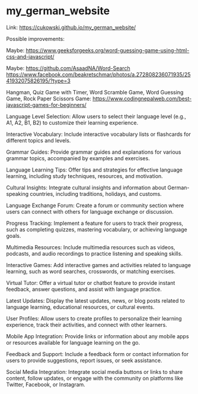 # my_german_website

Link: https://cukowski.github.io/my_german_website/
 
Possible improvements:

Maybe: 
https://www.geeksforgeeks.org/word-guessing-game-using-html-css-and-javascript/

Maybe: 
https://github.com/AsaadNA/Word-Search
https://www.facebook.com/beakretschmar/photos/a.272808236071935/2541932075826195/?type=3

Hangman, Quiz Game with Timer, Word Scramble Game, Word Guessing Game, Rock Paper Scissors Game:
https://www.codingnepalweb.com/best-javascript-games-for-beginners/

Language Level Selection: Allow users to select their language level (e.g., A1, A2, B1, B2) to customize their learning experience.

Interactive Vocabulary: Include interactive vocabulary lists or flashcards for different topics and levels.

Grammar Guides: Provide grammar guides and explanations for various grammar topics, accompanied by examples and exercises.

Language Learning Tips: Offer tips and strategies for effective language learning, including study techniques, resources, and motivation.

Cultural Insights: Integrate cultural insights and information about German-speaking countries, including traditions, holidays, and customs.

Language Exchange Forum: Create a forum or community section where users can connect with others for language exchange or discussion.

Progress Tracking: Implement a feature for users to track their progress, such as completing quizzes, mastering vocabulary, or achieving language goals.

Multimedia Resources: Include multimedia resources such as videos, podcasts, and audio recordings to practice listening and speaking skills.

Interactive Games: Add interactive games and activities related to language learning, such as word searches, crosswords, or matching exercises.

Virtual Tutor: Offer a virtual tutor or chatbot feature to provide instant feedback, answer questions, and assist with language practice.

Latest Updates: Display the latest updates, news, or blog posts related to language learning, educational resources, or cultural events.

User Profiles: Allow users to create profiles to personalize their learning experience, track their activities, and connect with other learners.

Mobile App Integration: Provide links or information about any mobile apps or resources available for language learning on the go.

Feedback and Support: Include a feedback form or contact information for users to provide suggestions, report issues, or seek assistance.

Social Media Integration: Integrate social media buttons or links to share content, follow updates, or engage with the community on platforms like Twitter, Facebook, or Instagram.
